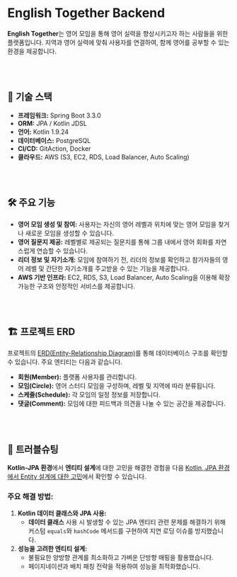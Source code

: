 # English Together Backend

**English Together**는 영어 모임을 통해 영어 실력을 향상시키고자 하는 사람들을 위한 플랫폼입니다. 지역과 영어 실력에 맞춰 사용자를 연결하여, 함께 영어를 공부할 수 있는 환경을 제공합니다.

<br><br>

## 🔧 **기술 스택**

- **프레임워크:** Spring Boot 3.3.0
- **ORM:** JPA / Kotlin JDSL
- **언어:** Kotlin 1.9.24
- **데이터베이스:** PostgreSQL
- **CI/CD:** GitAction, Docker
- **클라우드:** AWS (S3, EC2, RDS, Load Balancer, Auto Scaling)

<br><br>

## 🛠️ **주요 기능**

- **영어 모임 생성 및 참여:** 사용자는 자신의 영어 레벨과 위치에 맞는 영어 모임을 찾거나 새로운 모임을 생성할 수 있습니다.
- **영어 질문지 제공:** 레벨별로 제공되는 질문지를 통해 그룹 내에서 영어 회화를 자연스럽게 연습할 수 있습니다.
- **리더 정보 및 자기소개:** 모임에 참여하기 전, 리더의 정보를 확인하고 참가자들의 영어 레벨 및 간단한 자기소개를 주고받을 수 있는 기능을 제공합니다.
- **AWS 기반 인프라:** EC2, RDS, S3, Load Balancer, Auto Scaling을 이용해 확장 가능한 구조와 안정적인 서비스를 제공합니다.

<br><br>

## 🏗️ **프로젝트 ERD**

프로젝트의 [ERD(Entity-Relationship Diagram)](https://www.erdcloud.com/d/EmXm8G9NfB5syqhZM)를 통해 데이터베이스 구조를 확인할 수 있습니다. 주요 엔티티는 다음과 같습니다.

- **회원(Member):** 플랫폼 사용자를 관리합니다.
- **모임(Circle):** 영어 스터디 모임을 구성하며, 레벨 및 지역에 따라 분류됩니다.
- **스케줄(Schedule):** 각 모임의 일정 정보를 저장합니다.
- **댓글(Comment):** 모임에 대한 피드백과 의견을 나눌 수 있는 공간을 제공합니다.

<br><br>

## 🧐 **트러블슈팅**

**Kotlin-JPA 환경**에서 **엔티티 설계**에 대한 고민을 해결한 경험을 다음 [Kotlin, JPA 환경에서 Entity 설계에 대한 고민](https://fun-coding-study.tistory.com/404)에서 확인할 수 있습니다.

### 주요 해결 방법:

1. **Kotlin 데이터 클래스와 JPA 사용:**
    - **데이터 클래스** 사용 시 발생할 수 있는 JPA 엔티티 관련 문제를 해결하기 위해 커스텀 `equals`와 `hashCode` 메서드를 구현하여 지연 로딩 이슈를 방지했습니다.
2. **성능을 고려한 엔티티 설계:**
    - 불필요한 양방향 관계를 최소화하고 가벼운 단방향 매핑을 활용했습니다.
    - 페이지네이션과 배치 패칭 전략을 적용하여 성능을 최적화했습니다.
